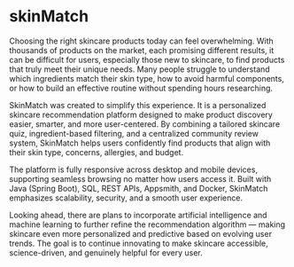# skinMatch

Choosing the right skincare products today can feel overwhelming. With thousands of products on the market, each promising different results, it can be difficult for users, especially those new to skincare, to find products that truly meet their unique needs. Many people struggle to understand which ingredients match their skin type, how to avoid harmful components, or how to build an effective routine without spending hours researching.

SkinMatch was created to simplify this experience. It is a personalized skincare recommendation platform designed to make product discovery easier, smarter, and more user-centered.
By combining a tailored skincare quiz, ingredient-based filtering, and a centralized community review system, SkinMatch helps users confidently find products that align with their skin type, concerns, allergies, and budget.

The platform is fully responsive across desktop and mobile devices, supporting seamless browsing no matter how users access it. Built with Java (Spring Boot), SQL, REST APIs, Appsmith, and Docker, SkinMatch emphasizes scalability, security, and a smooth user experience.

Looking ahead, there are plans to incorporate artificial intelligence and machine learning to further refine the recommendation algorithm — making skincare even more personalized and predictive based on evolving user trends. The goal is to continue innovating to make skincare accessible, science-driven, and genuinely helpful for every user.
